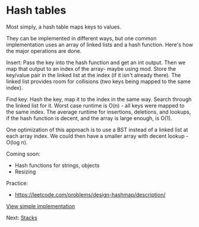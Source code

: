 # Hash tables

Most simply, a hash table maps keys to values. 

They can be implemented in different ways, but one common implementation uses an array of linked lists and a hash function. Here's how the major operations are done.

Insert: Pass the key into the hash function and get an int output. Then we map that output to an index of the array- maybe using mod. Store the key/value pair in the linked list at the index (if it isn't already there). The linked list provides room for collisions (two keys being mapped to the same index). 

Find key: Hash the key, map it to the index in the same way. Search through the linked list for it. Worst case runtime is O(n) - all keys were mapped to the same index. The average runtime for insertions, deletions, and lookups, if the hash function is decent, and the array is large enough, is O(1).

One optimization of this approach is to use a BST instead of a linked list at each array index. We could then have a smaller array with decent lookup - O(log n).

Coming soon: 
- Hash functions for strings, objects
- Resizing

Practice: 
- https://leetcode.com/problems/design-hashmap/description/

[View simple implementation](code/hash_table.py)

Next: [Stacks](4_stacks.md)